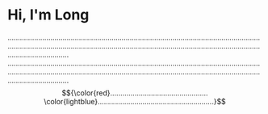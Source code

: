 # Hi, I'm Long
......................................................................................................................................................................................................................................................................................
......................................................................................................................................................................................................................................................................................
$${\color{red}................................................ \color{lightblue}.........................................................}$$
